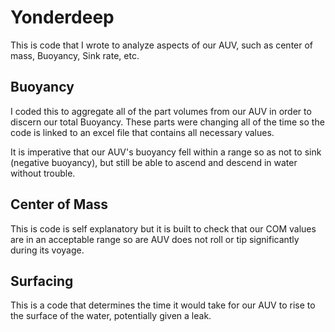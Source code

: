# Yonderdeep
This is code that I wrote to analyze aspects of our AUV, such as center of mass, Buoyancy, Sink rate, etc.

## Buoyancy
I coded this to aggregate all of the part volumes from our AUV in order to discern our total Buoyancy. These parts were changing all of the time so
the code is linked to an excel file that contains all necessary values.

It is imperative that our AUV's buoyancy fell within a range so as not to sink (negative buoyancy), but still be able to ascend and descend in water without trouble.

## Center of Mass
This is code is self explanatory but it is built to check that our COM values are in an acceptable range so are AUV does not roll or tip significantly during its voyage.

## Surfacing
This is a code that determines the time it would take for our AUV to rise to the surface of the water, potentially given a leak.
